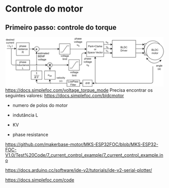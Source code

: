# Controle do motor

## Primeiro passo: controle do torque

![Controle-Torque](diagrama-controle-torque.jpg)
https://docs.simplefoc.com/voltage_torque_mode
Precisa encontrar os seguintes valores: https://docs.simplefoc.com/bldcmotor

- numero de polos do motor

- indutância L

- KV

- phase resistance 


https://github.com/makerbase-motor/MKS-ESP32FOC/blob/MKS-ESP32-FOC-V1.0/Test%20Code/7_current_control_example/7_current_control_example.ino

https://docs.arduino.cc/software/ide-v2/tutorials/ide-v2-serial-plotter/

https://docs.simplefoc.com/code